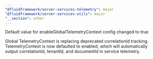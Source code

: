 ```yaml
---
"@fluidframework/server-services-telemetry": major
"@fluidframework/server-services-utils": major
"__section": other
---
```


Default value for enableGlobalTelemetryContext config changed to true

Global TelemetryContext is replacing deprecated correlationId tracking. TelemetryContext is now defaulted to enabled, which will automatically output correlationId, tenantId, and documentId in service telemetry.
